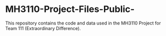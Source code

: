 # MH3110-Project-Files-Public-
This repository contains the code and data used in the MH3110 Project for Team 111 (Extraordinary Difference).
